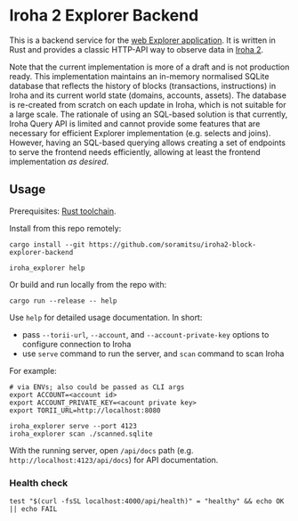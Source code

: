 # Iroha 2 Explorer Backend

This is a backend service for the [web Explorer application](https://github.com/soramitsu/iroha2-block-explorer-web).
It is written in Rust and provides a classic HTTP-API way to observe data
in [Iroha 2](https://github.com/hyperledger/iroha).

Note that the current implementation is more of a draft and is not production ready. This implementation maintains an
in-memory normalised SQLite database that reflects the history of blocks (transactions, instructions) in Iroha and its
current world state (domains, accounts, assets). The database is re-created from scratch on each update in Iroha, which
is not suitable for a large scale. The rationale of using an SQL-based solution is that currently, Iroha Query API is
limited and cannot provide some features that are necessary for efficient Explorer implementation (e.g. selects and
joins). However, having an SQL-based querying allows creating a set of endpoints to serve the frontend needs
efficiently, allowing at least the frontend implementation _as desired_.

## Usage

Prerequisites: [Rust toolchain](https://rustup.rs/).

Install from this repo remotely:

```shell
cargo install --git https://github.com/soramitsu/iroha2-block-explorer-backend

iroha_explorer help
```

Or build and run locally from the repo with:

```shell
cargo run --release -- help
```

Use `help` for detailed usage documentation. In short:

- pass `--torii-url`, `--account`, and `--account-private-key` options to configure connection to Iroha
- use `serve` command to run the server, and `scan` command to scan Iroha

For example:

```shell
# via ENVs; also could be passed as CLI args
export ACCOUNT=<account id>
export ACCOUNT_PRIVATE_KEY=<acount private key>
export TORII_URL=http://localhost:8080

iroha_explorer serve --port 4123
iroha_explorer scan ./scanned.sqlite
```

With the running server, open `/api/docs` path (e.g. `http://localhost:4123/api/docs`) for API documentation.

### Health check

```shell
test "$(curl -fsSL localhost:4000/api/health)" = "healthy" && echo OK || echo FAIL
```
